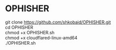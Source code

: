 # OPHISHER  
git clone https://github.com/shkobaid/OPHISHER.git  
cd OPHISHER  
chmod +x OPHISHER.sh  
chmod +x cloudflared-linux-amd64  
./OPHISHER.sh  
